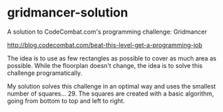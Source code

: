 gridmancer-solution
===================

A solution to CodeCombat.com's programming challenge: Gridmancer

http://blog.codecombat.com/beat-this-level-get-a-programming-job

The idea is to use as few rectangles as possible to cover as much
area as possible. While the floorplan doesn't change, the idea is
to solve this challenge programatically.

My solution solves this challenge in an optimal way and uses the 
smallest number of squares... 29. The squares are created with a
basic algorithm, going from bottom to top and left to right.